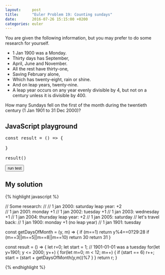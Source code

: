 ```yaml
---
layout:     post
title:      "Euler Problem 19: Counting sundays"
date:       2016-07-26 15:15:00 +0200
categories: euler
---
```

You are given the following information, but you may prefer to do some research for yourself.

 - 1 Jan 1900 was a Monday.
 - Thirty days has September,
 - April, June and November.
 - All the rest have thirty-one,
 - Saving February alone,
 - Which has twenty-eight, rain or shine.
 - And on leap years, twenty-nine.
 - A leap year occurs on any year evenly divisible by 4, but not on a century unless it is divisible by 400.

How many Sundays fell on the first of the month during the twentieth century (1 Jan 1901 to 31 Dec 2000)?

## JavaScript playground

<pre class="edit">
const result = () => {
        
}

result()
</pre>
<button class="test" id="buttonTest0"> run test </button>
<script type="text/html" class="test" id="test0">
(result() == 171)
</script>


## My solution

<div class="spoiler">
{% highlight javascript %}

// Some research:
//
// 1 jan 2000: saturday     leap year: +2   
// 1 jan 2001: monday       +1
// 1 jan 2002: tuesday      +1
// 1 jan 2003: wednesday    +1
// 1 jan 2004: thursday     leap year: +2
// 1 jan 2005: saturday
// let's travel back:
// 1 jan 1900: monday       +1 (no leap year)
// 1 jan 1901: tuesday      

const getDaysOfMonth = (y, m) => {
    if (m==1) return y%4==0?29:28
    if (m==3||m==5||m==8||m==10) return 30
    return 31
}

const result = () => {
    let r=0;
    let start = 1; // 1901-01-01 was a tuesday
    for(let y=1901; y <= 2000; y++) {
        for(let m=0; m < 12; m++) {
            if (start == 6) r++;
            start = (start + getDaysOfMonth(y,m))%7
        }
    }
    return r;
}

{% endhighlight %}
</div>